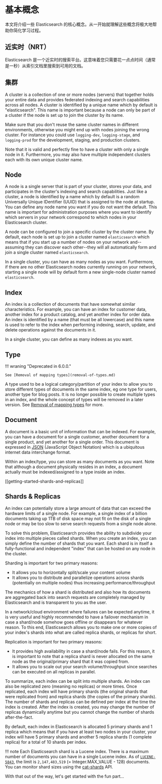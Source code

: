 # 基本概念

本文将介绍一些 Elasticsearch 的核心概念。从一开始就理解这些概念将极大地帮助你简化学习过程。

## 近实时（NRT）

Elasticsearch 是一个近实时的搜索平台。这意味着您只需要花一点点时间（通常是一秒）从索引文档里搜索到可用的文档。

## 集群

A cluster is a collection of one or more nodes (servers) that together holds your entire data and provides federated indexing and search capabilities across all nodes. A cluster is identified by a unique name which by default is "elasticsearch". This name is important because a node can only be part of a cluster if the node is set up to join the cluster by its name.

Make sure that you don't reuse the same cluster names in different
environments, otherwise you might end up with nodes joining the wrong cluster.
For instance you could use `logging-dev`, `logging-stage`, and `logging-prod`
for the development, staging, and production clusters.

Note that it is valid and perfectly fine to have a cluster with only a single node in it. Furthermore, you may also have multiple independent clusters each with its own unique cluster name.


## Node

A node is a single server that is part of your cluster, stores your data, and participates in the cluster's indexing and search
capabilities. Just like a cluster, a node is identified by a name which by default is a random Universally Unique IDentifier (UUID) that is assigned to the node at startup. You can define any node name you want if you do not want the default.  This name is important for administration purposes where you want to identify which servers in your network correspond to which nodes in your Elasticsearch cluster.

A node can be configured to join a specific cluster by the cluster name. By default, each node is set up to join a cluster named `elasticsearch` which means that if you start up a number of nodes on your network and--assuming they can discover each other--they will all automatically form and join a single cluster named `elasticsearch`.

In a single cluster, you can have as many nodes as you want. Furthermore, if there are no other Elasticsearch nodes currently running on your network, starting a single node will by default form a new single-node cluster named `elasticsearch`.


## Index

An index is a collection of documents that have somewhat similar characteristics. For example, you can have an index for customer data, another index for a product catalog, and yet another index for order data. An index is identified by a name (that must be all lowercase) and this name is used to refer to the index when performing indexing, search, update, and delete operations against the documents in it.

In a single cluster, you can define as many indexes as you want.


## Type

!!! wraning "Deprecated in 6.0.0."

    See [Removal of mapping types](removal-of-types.md)

A type used to be a logical category/partition of your index to allow you to store different types of documents in the same index, eg one type for users, another type for blog posts.  It is no longer possible to create multiple types in an index, and the whole concept of types will be removed in a later version.  See [Removal of mapping types](removal-of-types.md) for more.


## Document

A document is a basic unit of information that can be indexed. For example, you can have a document for a single customer, another document for a single product, and yet another for a single order. This document is expressed in [JSON](http://json.org/) (JavaScript Object Notation) which is a ubiquitous internet data interchange format.

Within an index/type, you can store as many documents as you want. Note that although a document physically resides in an index, a document actually must be indexed/assigned to a type inside an index.

[[getting-started-shards-and-replicas]]

## Shards & Replicas

An index can potentially store a large amount of data that can exceed the hardware limits of a single node. For example, a single index of a billion documents taking up 1TB of disk space may not fit on the disk of a single node or may be too slow to serve search requests from a single node alone.

To solve this problem, Elasticsearch provides the ability to subdivide your index into multiple pieces called shards. When you create an index, you can simply define the number of shards that you want. Each shard is in itself a fully-functional and independent "index" that can be hosted on any node in the cluster.

Sharding is important for two primary reasons:

* It allows you to horizontally split/scale your content volume
* It allows you to distribute and parallelize operations across shards (potentially on multiple nodes) thus increasing performance/throughput


The mechanics of how a shard is distributed and also how its documents are aggregated back into search requests are completely managed by Elasticsearch and is transparent to you as the user.

In a network/cloud environment where failures can be expected anytime, it is very useful and highly recommended to have a failover mechanism in case a shard/node somehow goes offline or disappears for whatever reason. To this end, Elasticsearch allows you to make one or more copies of your index's shards into what are called replica shards, or replicas for short.

Replication is important for two primary reasons:

* It provides high availability in case a shard/node fails. For this reason, it is important to note that a replica shard is never allocated on the same node as the original/primary shard that it was copied from.
* It allows you to scale out your search volume/throughput since searches can be executed on all replicas in parallel.


To summarize, each index can be split into multiple shards. An index can also be replicated zero (meaning no replicas) or more times. Once replicated, each index will have primary shards (the original shards that were replicated from) and replica shards (the copies of the primary shards).
The number of shards and replicas can be defined per index at the time the index is created. After the index is created, you may change the number of replicas dynamically anytime but you cannot change the number of shards after-the-fact.

By default, each index in Elasticsearch is allocated 5 primary shards and 1 replica which means that if you have at least two nodes in your cluster, your index will have 5 primary shards and another 5 replica shards (1 complete replica) for a total of 10 shards per index.

!!! note
    Each Elasticsearch shard is a Lucene index.  There is a maximum number of documents you can have in a single Lucene index.  As of [`LUCENE-5843`](https://issues.apache.org/jira/browse/LUCENE-5843), the limit is `2,147,483,519` (= Integer.MAX_VALUE - 128) documents. You can monitor shard sizes using the [cat-shards](cat-shards.md) API.

With that out of the way, let's get started with the fun part...